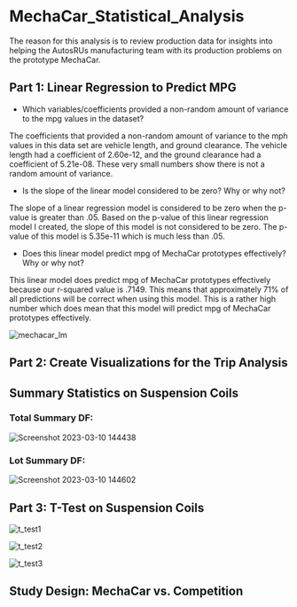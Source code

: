 # MechaCar_Statistical_Analysis
The reason for this analysis is to review production data for insights into helping the AutosRUs manufacturing team with its production problems on the prototype MechaCar.

## Part 1: Linear Regression to Predict MPG
* Which variables/coefficients provided a non-random amount of variance to the mpg values in the dataset?


The coefficients that provided a non-random amount of variance to the mph values in this data set are vehicle length, and ground clearance.  The vehicle length had a coefficient of 2.60e-12, and the ground clearance had a coefficient of 5.21e-08.  These very small numbers show there is not a random amount of variance.

* Is the slope of the linear model considered to be zero? Why or why not?


The slope of a linear regression model is considered to be zero when the p-value is greater than .05.  Based on the p-value of this linear regression model I created, the slope of this model is not considered to be zero.  The p-value of this model is 5.35e-11 which is much less than .05. 

* Does this linear model predict mpg of MechaCar prototypes effectively? Why or why not?


This linear model does predict mpg of MechaCar prototypes effectively because our r-squared value is .7149.  This means that approximately 71% of all predictions will be correct when using this model. This is a rather high number which does mean that this model will predict mpg of MechaCar prototypes effectively.

![mechacar_lm](https://user-images.githubusercontent.com/45715246/224561169-3212f78b-4f2e-41d4-a63c-76a25d6afa44.png)


## Part 2: Create Visualizations for the Trip Analysis


## Summary Statistics on Suspension Coils
### Total Summary DF:
![Screenshot 2023-03-10 144438](https://user-images.githubusercontent.com/45715246/224413208-193869ee-d1e3-4c1a-aa66-26796bafb8e5.png)


### Lot Summary DF:
![Screenshot 2023-03-10 144602](https://user-images.githubusercontent.com/45715246/224413497-59b8ca05-d4da-4035-b25b-55e80aa61af9.png)

## Part 3: T-Test on Suspension Coils

![t_test1](https://user-images.githubusercontent.com/45715246/224503776-21f7491b-5fec-451d-9b88-46985e99a664.png)



![t_test2](https://user-images.githubusercontent.com/45715246/224503790-6c8a44e4-55ac-476f-8169-59356b3595d9.png)



![t_test3](https://user-images.githubusercontent.com/45715246/224503812-0274d7b4-43cd-4e2a-b27a-4d2b2750ee3c.png)



## Study Design: MechaCar vs. Competition
